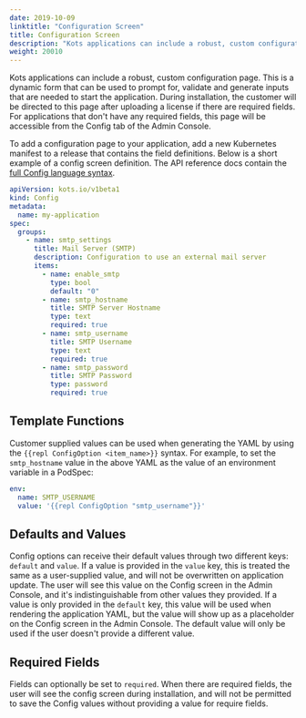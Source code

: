 ```yaml
---
date: 2019-10-09
linktitle: "Configuration Screen"
title: Configuration Screen
description: "Kots applications can include a robust, custom configuration page. This is a dynamic form that can be used to prompt for, validate and generate inputs that are needed to start the application. During installation, the customer will be directed to this page after uploading a license if there are required fields. For applications that don't have any required fields, this page will be accessible from the Config tab of the Admin Console."
weight: 20010
---
```


Kots applications can include a robust, custom configuration page. 
This is a dynamic form that can be used to prompt for, validate and generate inputs that are needed to start the application. During installation, the customer will be directed to this page after uploading a license if there are required fields. 
For applications that don't have any required fields, this page will be accessible from the Config tab of the Admin Console.

To add a configuration page to your application, add a new Kubernetes manifest to a release that contains the field definitions. Below is a short example of a config screen definition. 
The API reference docs contain the [full Config language syntax](/reference/v1beta1/config/).

```yaml
apiVersion: kots.io/v1beta1
kind: Config
metadata:
  name: my-application
spec:
  groups:
    - name: smtp_settings
      title: Mail Server (SMTP)
      description: Configuration to use an external mail server
      items:
        - name: enable_smtp
          type: bool
          default: "0"
        - name: smtp_hostname
          title: SMTP Server Hostname
          type: text
          required: true
        - name: smtp_username
          title: SMTP Username
          type: text
          required: true
        - name: smtp_password
          title: SMTP Password
          type: password
          required: true
```

## Template Functions
Customer supplied values can be used when generating the YAML by using the `{{repl ConfigOption <item_name>}}` syntax. 
For example, to set the `smtp_hostname` value in the above YAML as the value of an environment variable in a PodSpec:

```yaml
env:
  name: SMTP_USERNAME
  value: '{{repl ConfigOption "smtp_username"}}'
```

## Defaults and Values
Config options can receive their default values through two different keys: `default` and `value`. 
If a value is provided in the `value` key, this is treated the same as a user-supplied value, and will not be overwritten on application update. 
The user will see this value on the Config screen in the Admin Console, and it's indistinguishable from other values they provided. 
If a value is only provided in the `default` key, this value will be used when rendering the application YAML, but the value will show up as a placeholder on the Config screen in the Admin Console. 
The default value will only be used if the user doesn't provide a different value.

## Required Fields
Fields can optionally be set to `required`. 
When there are required fields, the user will see the config screen during installation, and will not be permitted to save the Config values without providing a value for require fields.
